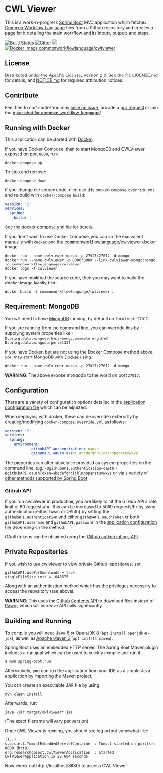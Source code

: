 # CWL Viewer

This is a work-in-progress [Spring Boot](http://projects.spring.io/spring-boot/) MVC application which fetches [Common Workflow Language](http://www.commonwl.org/) files from a Github repository and creates a page for it detailing the main workflow and its inputs, outputs and steps.

[![Build Status](https://travis-ci.org/common-workflow-language/cwlviewer.svg?branch=master)](https://travis-ci.org/common-workflow-language/cwlviewer) [![Gitter](https://img.shields.io/gitter/room/gitterHQ/gitter.svg)](https://gitter.im/common-workflow-language/common-workflow-language?utm_source=badge&utm_medium=badge&utm_campaign=pr-badge&utm_content=badge) [![](https://images.microbadger.com/badges/image/commonworkflowlanguage/cwlviewer.svg)](https://microbadger.com/images/commonworkflowlanguage/cwlviewer "MicroBadger commonworkflowlanguage/cwlviewer") [![Docker image commonworkflowlanguage/cwlviewer](https://images.microbadger.com/badges/version/commonworkflowlanguage/cwlviewer.svg)](https://hub.docker.com/r/commonworkflowlanguage/cwlviewer/ "Docker Hub commonworkflowlanguage/cwlviewer")



## License

Distributed under the [Apache License, Version 2.0](http://www.apache.org/licenses/LICENSE-2.0).
See the file [LICENSE.md](LICENSE.md) for details, and
[NOTICE.md](NOTICE.md) for required attribution notices.

## Contribute

Feel free to contribute! You may [raise an issue](https://github.com/common-workflow-language/cwlviewer/issues),
provide a [pull request](https://github.com/common-workflow-language/cwlviewer/pulls)
or join the [gitter chat for common-workflow-language](https://gitter.im/common-workflow-language/common-workflow-language)!


## Running with Docker

This application can be started with [Docker](https://www.docker.com/).

If you have [Docker Compose](https://docs.docker.com/compose/install/), then to start
MongoDB and CWLViewer exposed on port `8080`, run:

    docker-compose up

To stop and remove:

    docker-compose down

If you change the source code, then use this `docker-compose.override.yml` and 
re-build with `docker-compose build`:

```yaml
version: '2'
services:
  spring:
    build: .
```


See the [docker-compose.yml](docker-compose.yml) file for details.

If you don't want to use Docker Compose, you can do the equivalent manually with `docker`
and the [commonworkflowlanguage/cwlviewer](https://hub.docker.com/r/commonworkflowlanguage/cwlviewer/builds/) docker image.

    docker run --name cwlviewer-mongo -p 27017:27017 -d mongo
    docker run --name cwlviewer -p 8080:8080 --link cwlviewer-mongo:mongo -d commonworkflowlanguage/cwlviewer
    docker logs -f cwlviewer

If you have modified the source code, then you may want to build the docker image locally first:

    docker build -t commonworkflowlanguage/cwlviewer .


## Requirement: MongoDB

You will need to have [MongoDB](https://www.mongodb.com/) running,
by default on `localhost:27017`.

If you are running from the command line, you can override this by supplying
system properties like `-Dspring.data.mongodb.host=mongo.example.org` and
`-Dspring.data.mongodb.port=1337`

If you have Docker, but are not using the Docker Compose method above,
you may start MongoDB with [Docker](https://www.docker.com/) using:

    docker run --name cwlviewer-mongo -p 27017:27017 -d mongo

**WARNING**: The above expose mongodb to the world on port `27017`.

## Configuration

There are a variety of configuration options detailed in the [application configuration file](https://github.com/common-workflow-language/cwlviewer/blob/master/src/main/resources/application.properties) which can be adjusted.

When deploying with docker, these can be overriden externally by creating/modifying `docker-compose.override.yml` as follows:

```yaml
version: '2'
services:
  spring:
    environment:
            githubAPI.authentication: oauth
            githubAPI.oauthToken: abcdefghhijklmnopqrstuvwxyz
```

The properties can alternatively be provided as system properties on the
command line, e.g. `-DgithubAPI.authentication=oauth`
`-DgithubAPI.oauthToken=abcdefghhijklmnopqrstuvwxyz` or via a [variety of other methods supported by Spring Boot](https://docs.spring.io/spring-boot/docs/current/reference/html/boot-features-external-config.html)

### Github API

If you run cwlviewer in production, you are likely to hit the GitHub API's rate limit of 60 requests/hr. This can be increased to 5000 requests/hr by using authentication (either basic or OAuth) by setting the `githubAPI.authentication` and either `githubAPI.oauthToken` or both `githubAPI.username` and `githubAPI.password` in the [application configuration file](https://github.com/common-workflow-language/cwlviewer/blob/master/src/main/resources/application.properties) depending on the method.

OAuth tokens can be obtained using the [Github authorizations API](https://developer.github.com/v3/oauth_authorizations/).

## Private Repositories

If you wish to use cwlviewer to view private Github repositories, set

```
githubAPI.useForDownloads = true
singleFileSizeLimit = 1048575
```

Along with an authentication method which has the privileges necessary to access the repository (see above).

**WARNING**: This uses the [Github Contents API](https://developer.github.com/v3/repos/contents/) to download files instead of [Rawgit](https://rawgit.com/) which will increase API calls significantly.

## Building and Running

To compile you will need [Java 8](http://www.oracle.com/technetwork/java/javase/downloads/index.html) or OpenJDK 8 (`apt install openjdk-8-jdk`),
as well as [Apache Maven 3](https://maven.apache.org/download.cgi) (`apt install maven`).

Spring Boot uses an embedded HTTP server. The Spring Boot Maven plugin includes a run goal which can be used to quickly compile and run it:

```
$ mvn spring-boot:run
```


Alternatively, you can run the application from your IDE as a simple Java application by importing the Maven project.

You can create an executable JAR file by using:

    mvn clean install

Afterwards, run:

    java -jar target/cwlviewer*.jar

(The exact filename will vary per version)

Once CWL Viewer is running, you should see log output somewhat like:

```
()..)
s.b.c.e.t.TomcatEmbeddedServletContainer : Tomcat started on port(s): 8080 (http)
org.researchobject.CwlViewerApplication  : Started CwlViewerApplication in 28.604 seconds
```

Now check out http://localhost:8080/ to access CWL Viewer.
